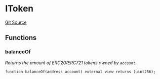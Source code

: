 # IToken
[Git Source](https://github.com/digiv3rse/core-contracts/blob/5454b58664fab805b6888a68ff40915d251f32f3/contracts/modules/reference/TokenGatedReferenceModule.sol)


## Functions
### balanceOf

*Returns the amount of ERC20/ERC721 tokens owned by `account`.*


```solidity
function balanceOf(address account) external view returns (uint256);
```

